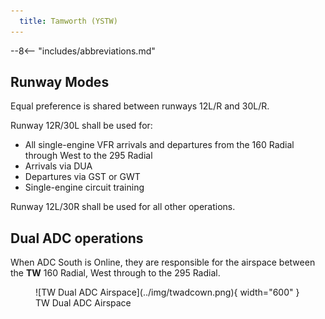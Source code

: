 ```yaml
---
  title: Tamworth (YSTW)
---
```


--8<-- "includes/abbreviations.md"

## Runway Modes
Equal preference is shared between runways 12L/R and 30L/R.

Runway 12R/30L shall be used for:

- All single-engine VFR arrivals and departures from the 160 Radial through West to the 295 Radial
- Arrivals via DUA
- Departures via GST or GWT
- Single-engine circuit training

Runway 12L/30R shall be used for all other operations. 


## Dual ADC operations
When ADC South is Online, they are responsible for the airspace between the **TW** 160 Radial, West through to the 295 Radial.

<figure markdown>
![TW Dual ADC Airspace](../img/twadcown.png){ width="600" }
  <figcaption>TW Dual ADC Airspace</figcaption>
</figure>
